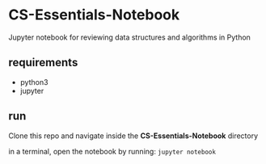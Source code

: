 # CS-Essentials-Notebook
Jupyter notebook for reviewing data structures and algorithms in Python

## requirements
- python3
- jupyter

## run
Clone this repo and navigate inside the **CS-Essentials-Notebook** directory

in a terminal, open the notebook by running:
`jupyter notebook`
